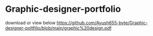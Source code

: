 # Graphic-designer-portfolio
download or view below
https://github.com/Ayush655-byte/Graphic-designer-poltfilio/blob/main/graphic%20design.pdf

